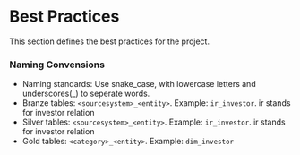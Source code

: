 # Best Practices
This section defines the best practices for the project.

### Naming Convensions
- Naming standards: Use snake_case, with lowercase letters and underscores(_) to seperate words.
- Branze tables: `<sourcesystem>_<entity>`. Example: `ir_investor`. ir stands for investor relation
- Silver tables: `<sourcesystem>_<entity>`. Example: `ir_investor`. ir stands for investor relation
- Gold tables: `<category>_<entity>`. Example: `dim_investor`
